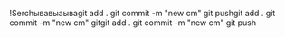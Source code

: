 !Serchывавыаываgit add . git commit -m "new cm" git pushgit add . git commit -m
"new cm" gitgit add .
git commit -m "new cm"
git push